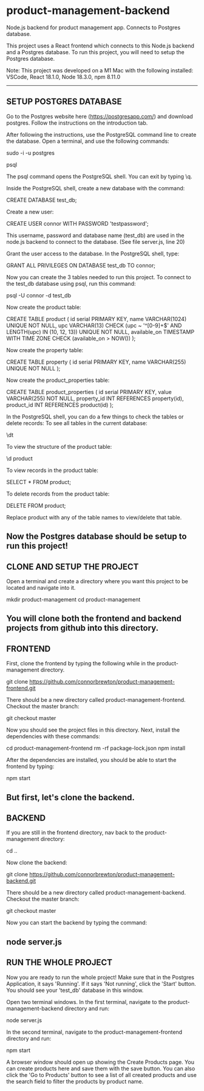 # product-management-backend
Node.js backend for product management app. Connects to Postgres database.

This project uses a React frontend which connects to this Node.js backend and a Postgres database. To run this project, you will need to setup the Postgres database.

Note: This project was developed on a M1 Mac with the following installed:
VSCode,
React 18.1.0,
Node 18.3.0,
npm 8.11.0

-------------------------------------------------------------------------------
SETUP POSTGRES DATABASE
-------------------------------------------------------------------------------
Go to the Postgres website here (https://postgresapp.com/) and download postgres.
Follow the instructions on the introduction tab.

After following the instructions, use the PostgreSQL command line to create the database.
Open a terminal, and use the following commands:

sudo -i -u postgres

psql

The psql command opens the PostgreSQL shell. You can exit by typing \q.

Inside the PostgreSQL shell, create a new database with the command:

CREATE DATABASE test_db;


Create a new user:

CREATE USER connor WITH PASSWORD 'testpassword';


This username, password and database name (test_db) are used in the node.js backend to connect to the database. (See file server.js, line 20)

Grant the user access to the database. In the PostgreSQL shell, type:

GRANT ALL PRIVILEGES ON DATABASE test_db TO connor;

Now you can create the 3 tables needed to run this project. To connect to the test_db database using psql, run this command:

psql -U connor -d test_db

Now create the product table:

CREATE TABLE product (
    id serial PRIMARY KEY,
    name VARCHAR(1024) UNIQUE NOT NULL,
    upc VARCHAR(13) CHECK (upc ~ '^[0-9]+$' AND LENGTH(upc) IN (10, 12, 13)) UNIQUE NOT NULL,
    available_on TIMESTAMP WITH TIME ZONE CHECK (available_on > NOW())
);


Now create the property table:

CREATE TABLE property (
    id serial PRIMARY KEY,
    name VARCHAR(255) UNIQUE NOT NULL
);


Now create the product_properties table:

CREATE TABLE product_properties (
    id serial PRIMARY KEY,
    value VARCHAR(255) NOT NULL,
    property_id INT REFERENCES property(id),
    product_id INT REFERENCES product(id)
);


In the PostgreSQL shell, you can do a few things to check the tables or delete records:
To see all tables in the current database:

\dt

To view the structure of the product table:

\d product

To view records in the product table:

SELECT * FROM product;

To delete records from the product table:

DELETE FROM product;

Replace product with any of the table names to view/delete that table.

Now the Postgres database should be setup to run this project!
-------------------------------------------------------------------------------
CLONE AND SETUP THE PROJECT
-------------------------------------------------------------------------------
Open a terminal and create a directory where you want this project to be located and navigate into it.

mkdir product-management
cd product-management

You will clone both the frontend and backend projects from github into this directory.
-------------------------------------------------------------------------------
FRONTEND
-------------------------------------------------------------------------------
First, clone the frontend by typing the following while in the product-management directory.

git clone https://github.com/connorbrewton/product-management-frontend.git

There should be a new directory called product-management-frontend. Checkout the master branch:

git checkout master

Now you should see the project files in this directory. Next, install the dependencies with these commands:

cd product-management-frontend
rm -rf package-lock.json
npm install

After the dependencies are installed, you should be able to start the frontend by typing:

npm start

But first, let's clone the backend.
-------------------------------------------------------------------------------
BACKEND
-------------------------------------------------------------------------------
If you are still in the frontend directory, nav back to the product-management directory:

cd ..

Now clone the backend:

git clone https://github.com/connorbrewton/product-management-backend.git

There should be a new directory called product-management-backend. Checkout the master branch:

git checkout master

Now you can start the backend by typing the command:

node server.js
-------------------------------------------------------------------------------
RUN THE WHOLE PROJECT
-------------------------------------------------------------------------------
Now you are ready to run the whole project! 
Make sure that in the Postgres Application, it says 'Running'. If it says 'Not running', click the 'Start' button. You should see your 'test_db' database in this window.

Open two terminal windows. 
In the first terminal, navigate to the product-management-backend directory and run:

node server.js

In the second terminal, navigate to the product-management-frontend directory and run:

npm start

A browser window should open up showing the Create Products page. You can create products here and save them with the save button. You can also click the 'Go to Products' button to see a list of all created products and use the search field to filter the products by product name.
